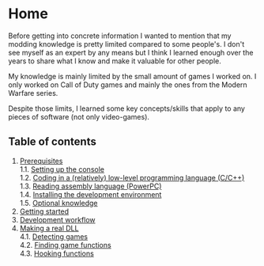 # Home
Before getting into concrete information I wanted to mention that my modding knowledge is pretty limited compared to some people's. I don't see myself as an expert by any means but I think I learned enough over the years to share what I know and make it valuable for other people.

My knowledge is mainly limited by the small amount of games I worked on. I only worked on Call of Duty games and mainly the ones from the Modern Warfare series.

Despite those limits, I learned some key concepts/skills that apply to any pieces of software (not only video-games).

## Table of contents

1. [Prerequisites](Prerequisites/prerequisites.md)  
    1.1. [Setting up the console](Prerequisites/console-setup.md)  
    1.2. [Coding in a (relatively) low-level programming language (C/C++)](Prerequisites/coding.md)  
    1.3. [Reading assembly language (PowerPC)](Prerequisites/assembly.md)  
    1.4. [Installing the development environment](Prerequisites/install-env.md)  
    1.5. [Optional knowledge](Prerequisites/optional.md)  
2. [Getting started](GettingStarted/getting-started.md)  
3. [Development workflow](DevelopmentWorkflow/development-workflow.md)  
4. [Making a real DLL](DLL/making-dll.md)  
    4.1. [Detecting games](DLL/DetectingGames/detecting-games.md)  
    4.2. [Finding game functions](DLL/finding-functions.md)  
    4.3. [Hooking functions](DLL/hooking-functions.md)  
